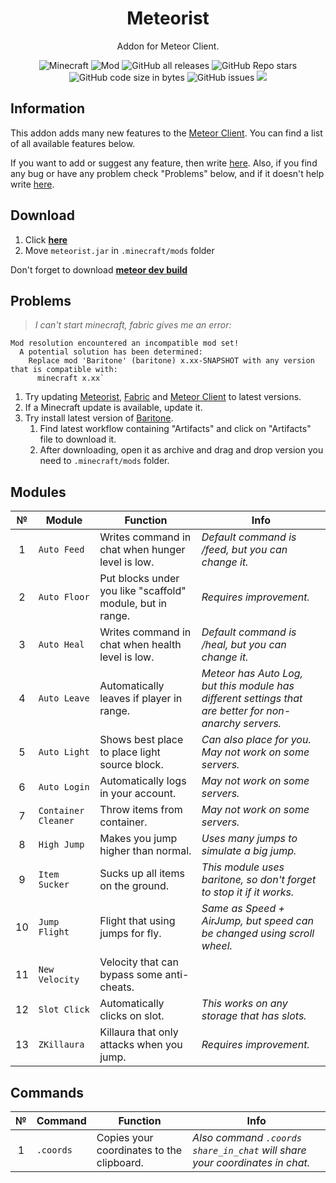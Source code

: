 <div align="center">
  <h1>Meteorist</h1>
  <p>Addon for Meteor Client.</p>
  <img alt="Minecraft" src="https://img.shields.io/badge/Minecraft-1.19-blue">
  <img alt="Mod" src="https://img.shields.io/badge/Mod-1.3-orange">
  <img alt="GitHub all releases" src="https://img.shields.io/github/downloads/zgoly/meteorist/total?logo=GitHub&style=flat">
  <img alt="GitHub Repo stars" src="https://img.shields.io/github/stars/zgoly/meteorist">
  <img alt="GitHub code size in bytes" src="https://img.shields.io/github/languages/code-size/zgoly/meteorist?style=flat">
  <img alt="GitHub issues" src="https://img.shields.io/github/issues/zgoly/meteorist?style=flat">
  <img src="https://img.shields.io/badge/Tacos-Tasty-blue">
</div>

## Information
This addon adds many new features to the [Meteor Client](https://meteorclient.com/). You can find a list of all available features below.

If you want to add or suggest any feature, then write [here](https://github.com/Zgoly/Meteorist/issues/new?assignees=&labels=enhancement&template=feature_request.yml&title=%5BSuggestion%5D+). Also, if you find any bug or have any problem check "Problems" below, and if it doesn't help write [here](https://github.com/Zgoly/Meteorist/issues/new?assignees=&labels=bug&template=bug.yml&title=%5BBug%5D+).

## Download
1. Click **[here](https://github.com/zgoly/meteorist/releases/latest/download/meteorist.jar)**
2. Move `meteorist.jar` in `.minecraft/mods` folder

Don't forget to download **[meteor dev build](https://meteorclient.com/download?devBuild=latest)**

## Problems
>*I can't start minecraft, fabric gives me an error:*
```
Mod resolution encountered an incompatible mod set!
  A potential solution has been determined:
    Replace mod 'Baritone' (baritone) x.xx-SNAPSHOT with any version that is compatible with:
      minecraft x.xx`
```
1. Try updating [Meteorist](https://github.com/zgoly/meteorist/releases/latest/download/meteorist.jar), [Fabric](https://fabricmc.net/use/installer) and [Meteor Client](https://meteorclient.com/download?devBuild=latest) to latest versions.
2. If a Minecraft update is available, update it.
3. Try install latest version of [Baritone](https://github.com/cabaletta/baritone/actions).
    1. Find latest workflow containing "Artifacts" and click on "Artifacts" file to download it.
    2. After downloading, open it as archive and drag and drop version you need to `.minecraft/mods` folder.

## Modules
|№|Module|Function|Info|
|:----:|--|--|--|
|1|`Auto Feed`|Writes command in chat when hunger level is low.|*Default command is /feed, but you can change it.*|
|2|`Auto Floor`|Put blocks under you like "scaffold" module, but in range.|*Requires improvement.*|
|3|`Auto Heal`|Writes command in chat when health level is low.|*Default command is /heal, but you can change it.*|
|4|`Auto Leave`|Automatically leaves if player in range.|*Meteor has Auto Log, but this module has different settings that are better for non-anarchy servers.*|
|5|`Auto Light`|Shows best place to place light source block.|*Can also place for you. May not work on some servers.*|
|6|`Auto Login`|Automatically logs in your account.|*May not work on some servers.*|
|7|`Container Cleaner`|Throw items from container.|*May not work on some servers.*|
|8|`High Jump`|Makes you jump higher than normal.|*Uses many jumps to simulate a big jump.*|
|9|`Item Sucker`|Sucks up all items on the ground.|*This module uses baritone, so don't forget to stop it if it works.*|
|10|`Jump Flight`|Flight that using jumps for fly.|*Same as Speed + AirJump, but speed can be changed using scroll wheel.*|
|11|`New Velocity`|Velocity that can bypass some anti-cheats.||
|12|`Slot Click`|Automatically clicks on slot.|*This works on any storage that has slots.*|
|13|`ZKillaura`|Killaura that only attacks when you jump.|*Requires improvement.*|

## Commands
|№|Command|Function|Info|
|:----:|--|--|--|
|1|`.coords`|Copies your coordinates to the clipboard.|*Also command `.coords share_in_chat` will share your coordinates in chat.*|

